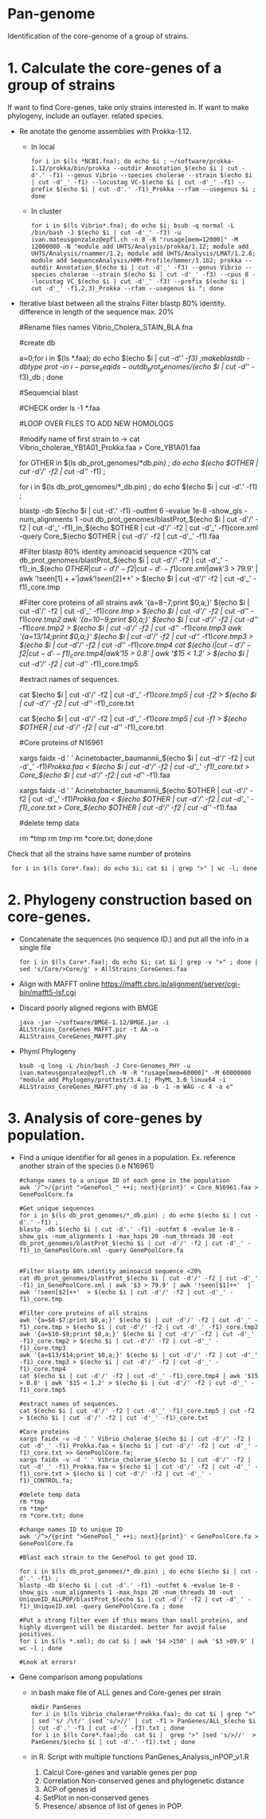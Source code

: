 # Pan-genome
Identification of the core-genome of a group of strains.

# 1. Calculate the core-genes of a group of strains
If want to find Core-genes, take only strains interested in.
If want to make phylogeny, include an outlayer. related species.
  
- Re anotate the genome assemblies with Prokka-1.12.
  - In local 
  
        for i in $(ls *NCBI.fna); do echo $i ; ~/software/prokka-1.12/prokka/bin/prokka --outdir Annotation_$(echo $i | cut -d'.' -f1) --genus Vibrio --species cholerae --strain $(echo $i | cut -d'_' -f1) --locustag VC-$(echo $i | cut -d'_' -f1) --prefix $(echo $i | cut -d'.' -f1)_Prokka --rfam --usegenus $i ; done

  - In cluster

        for i in $(ls Vibrio*.fna); do echo $i; bsub -q normal -L /bin/bash -J $(echo $i | cut -d'_' -f3) -u ivan.mateusgonzalez@epfl.ch -n 8 -R "rusage[mem=12000]" -M 12000000 -N "module add UHTS/Analysis/prokka/1.12; module add UHTS/Analysis/rnammer/1.2; module add UHTS/Analysis/LMAT/1.2.6; module add SequenceAnalysis/HMM-Profile/hmmer/3.1b2; prokka --outdir Annotation_$(echo $i | cut -d'_' -f3) --genus Vibrio --species cholerae --strain $(echo $i | cut -d'_' -f3) --cpus 8 --locustag VC_$(echo $i | cut -d'_' -f3) --prefix $(echo $i | cut -d'_' -f1,2,3)_Prokka --rfam --usegenus $i "; done

- Iterative blast between all the strains
Filter blastp 80% identity.  difference in length of the sequence max. 20%

    #Rename files names Vibrio_Cholera_STAIN_BLA.fna

    #create db
    
    a=0;for i in $(ls *.faa); do echo $(echo $i | cut -d'_' -f3) ;makeblastdb -dbtype prot -in $i -parse_seqids -out db_prot_genomes/$(echo $i | cut -d'_' -f3)_db ; done

    #Sequencial blast

    #CHECK order
      ls -1 *.faa
      
    #LOOP OVER FILES TO ADD NEW HOMOLOGS
    
    #modify name of first strain to ->
    cat Vibrio_cholerae_YB1A01_Prokka.faa > Core_YB1A01.faa

    for OTHER in $(ls db_prot_genomes/*_db.pin) ; do echo $(echo $OTHER | cut -d'/' -f2 | cut -d'_' -f1) ;

    for i in $(ls db_prot_genomes/*_db.pin) ; do echo $(echo $i | cut -d'.' -f1) ;

    blastp -db $(echo $i | cut -d'.' -f1) -outfmt 6 -evalue 1e-8 -show_gis -num_alignments 1 -out db_prot_genomes/blastProt_$(echo $i | cut -d'/' -f2 | cut -d'_' -f1)_in_$(echo $OTHER | cut -d'/' -f2 | cut -d'_' -f1)core.xml -query Core_$(echo $OTHER | cut -d'/' -f2 | cut -d'_' -f1).faa

    #Filter blastp 80% identity aminoacid sequence <20%
    cat db_prot_genomes/blastProt_$(echo $i | cut -d'/' -f2 | cut -d'_' -f1)_in_$(echo $OTHER | cut -d'/' -f2 | cut -d'_' -f1)core.xml | awk '$3 > 79.9' | awk '!seen[$1]++'  | awk '!seen[$2]++'  > $(echo $i | cut -d'/' -f2 | cut -d'_' -f1)_core.tmp

    #Filter core proteins of all strains
    awk '{a=$8-$7;print $0,a;}' $(echo $i | cut -d'/' -f2 | cut -d'_' -f1)_core.tmp > $(echo $i | cut -d'/' -f2 | cut -d'_' -f1)_core.tmp2
    awk '{a=$10-$9;print $0,a;}' $(echo $i | cut -d'/' -f2 | cut -d'_' -f1)_core.tmp2 > $(echo $i | cut -d'/' -f2 | cut -d'_' -f1)_core.tmp3
    awk '{a=$13/$14;print $0,a;}' $(echo $i | cut -d'/' -f2 | cut -d'_' -f1)_core.tmp3 > $(echo $i | cut -d'/' -f2 | cut -d'_' -f1)_core.tmp4
    cat $(echo $i | cut -d'/' -f2 | cut -d'_' -f1)_core.tmp4 | awk '$15 > 0.8' | awk '$15 < 1.2' > $(echo $i | cut -d'/' -f2 | cut -d'_' -f1)_core.tmp5

    #extract names of sequences.

    cat $(echo $i | cut -d'/' -f2 | cut -d'_' -f1)_core.tmp5 | cut -f2 > $(echo $i | cut -d'/' -f2 | cut -d'_' -f1)_core.txt

    cat $(echo $i | cut -d'/' -f2 | cut -d'_' -f1)_core.tmp5 | cut -f1 > $(echo $OTHER | cut -d'/' -f2 | cut -d'_' -f1)_core.txt

    #Core proteins of N16961

    xargs faidx -d ' ' Acinetobacter_baumannii_$(echo $i | cut -d'/' -f2 | cut -d'_' -f1)_Prokka.faa < $(echo $i | cut -d'/' -f2 | cut -d'_' -f1)_core.txt > Core_$(echo $i | cut -d'/' -f2 | cut -d'_' -f1).faa

    xargs faidx -d ' ' Acinetobacter_baumannii_$(echo $OTHER | cut -d'/' -f2 | cut -d'_' -f1)_Prokka.faa < $(echo $OTHER | cut -d'/' -f2 | cut -d'_' -f1)_core.txt > Core_$(echo $OTHER | cut -d'/' -f2 | cut -d'_' -f1).faa

    #delete temp data
    
    rm *tmp
    rm *tmp*
    rm *core.txt; done;done


Check that all the strains have same number of proteins
  
     for i in $(ls Core*.faa); do echo $i; cat $i | grep ">" | wc -l; done


# 2. Phylogeny construction based on core-genes.

- Concatenate the sequences (no sequence ID.) and put all the info in a single file

      for i in $(ls Core*.faa); do echo $i; cat $i | grep -v ">" ; done | sed 's/Core/>Core/g' > AllStrains_CoreGenes.faa

- Align with MAFFT online 
https://mafft.cbrc.jp/alignment/server/cgi-bin/mafft5-lsf.cgi

- Discard poorly aligned regions with BMGE

      java -jar ~/software/BMGE-1.12/BMGE.jar -i ALLStrains_CoreGenes_MAFFT.pir -t AA -o ALLStrains_CoreGenes_MAFFT.phy

- Phyml Phylogeny

      bsub -q long -L /bin/bash -J Core-Genomes_PHY -u ivan.mateusgonzalez@epfl.ch -N -R "rusage[mem=60000]" -M 60000000 "module add Phylogeny/prottest/3.4.1; PhyML_3.0_linux64 -i ALLStrains_CoreGenes_MAFFT.phy -d aa -b -1 -m WAG -c 4 -a e"

# 3. Analysis of core-genes by population.

- Find a unique identifier for all genes in a population. Ex. reference another strain of the species (i.e N16961)

      #change names to a unique ID of each gene in the population
      awk '/^>/{print ">GenePool_" ++i; next}{print}' < Core_N16961.faa > GenePoolCore.fa

      #Get unique sequences 
      for i in $(ls db_prot_genomes/*_db.pin) ; do echo $(echo $i | cut -d'.' -f1) ;
      blastp -db $(echo $i | cut -d'.' -f1) -outfmt 6 -evalue 1e-8 -show_gis -num_alignments 1 -max_hsps 20 -num_threads 30 -out db_prot_genomes/blastProt_$(echo $i | cut -d'/' -f2 | cut -d'_' -f1)_in_GenePoolCore.xml -query GenePoolCore.fa


      #Filter blastp 80% identity aminoacid sequence <20%
      cat db_prot_genomes/blastProt_$(echo $i | cut -d'/' -f2 | cut -d'_' -f1)_in_GenePoolCore.xml | awk '$3 > 79.9' | awk '!seen[$1]++'  | awk '!seen[$2]++'  > $(echo $i | cut -d'/' -f2 | cut -d'_' -f1)_core.tmp

      #Filter core proteins of all strains
      awk '{a=$8-$7;print $0,a;}' $(echo $i | cut -d'/' -f2 | cut -d'_' -f1)_core.tmp > $(echo $i | cut -d'/' -f2 | cut -d'_' -f1)_core.tmp2
      awk '{a=$10-$9;print $0,a;}' $(echo $i | cut -d'/' -f2 | cut -d'_' -f1)_core.tmp2 > $(echo $i | cut -d'/' -f2 | cut -d'_' -f1)_core.tmp3
      awk '{a=$13/$14;print $0,a;}' $(echo $i | cut -d'/' -f2 | cut -d'_' -f1)_core.tmp3 > $(echo $i | cut -d'/' -f2 | cut -d'_' -f1)_core.tmp4
      cat $(echo $i | cut -d'/' -f2 | cut -d'_' -f1)_core.tmp4 | awk '$15 > 0.8' | awk '$15 < 1.2' > $(echo $i | cut -d'/' -f2 | cut -d'_' -f1)_core.tmp5

      #extract names of sequences.
      cat $(echo $i | cut -d'/' -f2 | cut -d'_' -f1)_core.tmp5 | cut -f2 > $(echo $i | cut -d'/' -f2 | cut -d'_' -f1)_core.txt

      #Core proteins 
      xargs faidx -v -d ' ' Vibrio_cholerae_$(echo $i | cut -d'/' -f2 | cut -d'_' -f1)_Prokka.faa < $(echo $i | cut -d'/' -f2 | cut -d'_' -f1)_core.txt >> GenePoolCore.fa; 
      xargs faidx -v -d ' ' Vibrio_cholerae_$(echo $i | cut -d'/' -f2 | cut -d'_' -f1)_Prokka.faa < $(echo $i | cut -d'/' -f2 | cut -d'_' -f1)_core.txt > $(echo $i | cut -d'/' -f2 | cut -d'_' -f1)_CONTROL.fa; 

      #delete temp data
      rm *tmp
      rm *tmp*
      rm *core.txt; done

      #change names ID to unique ID
      awk '/^>/{print ">GenePool_" ++i; next}{print}' < GenePoolCore.fa > GenePoolCore.fa

      #Blast each strain to the GenePool to get good ID.

      for i in $(ls db_prot_genomes/*_db.pin) ; do echo $(echo $i | cut -d'.' -f1) ;
      blastp -db $(echo $i | cut -d'.' -f1) -outfmt 6 -evalue 1e-8 -show_gis -num_alignments 1 -max_hsps 20 -num_threads 30 -out UniqueID_ALLPOP/blastProt_$(echo $i | cut -d'/' -f2 | cut -d'_' -f1)_UniqueID.xml -query GenePoolCore.fa ; done 

      #Put a strong filter even if this means than small proteins, and highly divergent will be discarded. better for avoid false positives.
      for i in $(ls *.xml); do cat $i | awk '$4 >150' | awk '$3 >89.9' | wc -l ; done 

      #Look at errors!

- Gene comparison among populations

  - in bash make file of ALL genes and Core-genes per strain
  
        mkdir PanGenes
        for i in $(ls Vibrio_cholerae*Prokka.faa); do cat $i | grep ">" | sed 's/ /\t/' |sed 's/>//' | cut -f1 > PanGenes/ALL_$(echo $i | cut -d'.' -f1 | cut -d'_' -f3).txt ; done
        for i in $(ls Core*.faa);do  cat $i |  grep ">" |sed 's/>//'  > PanGenes/$(echo $i | cut -d'.' -f1).txt ; done

   - in R. Script with multiple functions PanGenes_Analysis_inPOP_v1.R
   
        1.  Calcul Core-genes and variable genes per pop
        2.  Correlation Non-conserved genes and phylogenetic distance
        3.  ACP of genes id
        4.  SetPlot in non-conserved genes
        5.  Presence/ absence of list of genes  in POP.


